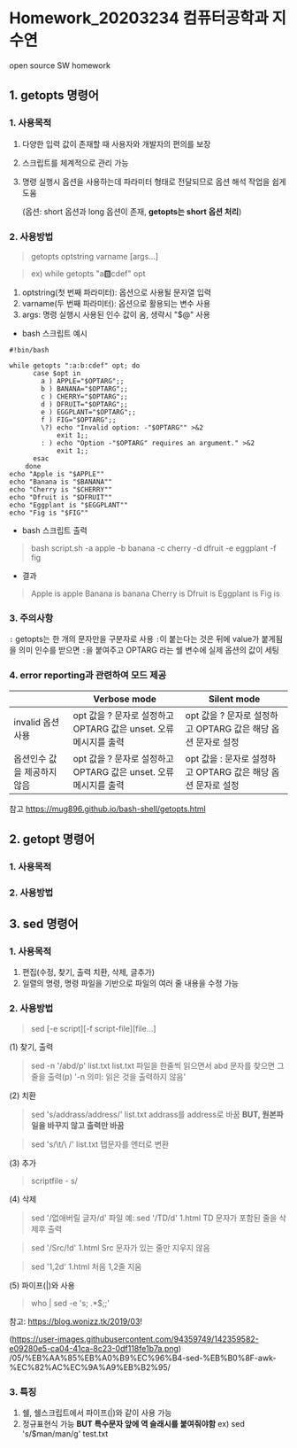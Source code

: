 # Homework_20203234 컴퓨터공학과 지수연
open source SW homework

## 1. getopts 명령어
### 1. 사용목적
  1) 다양한 입력 값이 존재할 때 사용자와 개발자의 편의를 보장
  2) 스크립트를 체계적으로 관리 가능
  3) 명령 실행시 옵션을 사용하는데 파라미터 형태로 전달되므로 옵션 해석 작업을 쉽게 도움
     
     (옵션: short 옵션과 long 옵션이 존재, **getopts는 short 옵션 처리**)
     
     
### 2. 사용방법
> getopts optstring varname [args...]

> ex) while getopts "a:b:cdef" opt
  1) optstring(첫 번째 파라미터): 옵션으로 사용될 문자열 입력
  2) varname(두 번째 파라미터): 옵션으로 활용되는 변수 사용
  3) args: 명령 실행시 사용된 인수 값이 옴, 생략시 "$@" 사용

* bash 스크립트 예시
```
#!bin/bash

while getopts ":a:b:cdef" opt; do
      case $opt in
        a ) APPLE="$OPTARG";;
        b ) BANANA="$OPTARG";;
        c ) CHERRY="$OPTARG";;
        d ) DFRUIT="$OPTARG";;
        e ) EGGPLANT="$OPTARG";;
        f ) FIG="$OPTARG";;
        \?) echo "Invalid option: -"$OPTARG"" >&2
            exit 1;;
        : ) echo "Option -"$OPTARG" requires an argument." >&2
            exit 1;;
      esac
    done
echo "Apple is "$APPLE""
echo "Banana is "$BANANA""
echo "Cherry is "$CHERRY""
echo "Dfruit is "$DFRUIT""
echo "Eggplant is "$EGGPLANT""
echo "Fig is "$FIG""
```

* bash 스크립트 출력
> bash script.sh -a apple -b banana -c cherry -d dfruit -e eggplant -f fig

* 결과
>Apple is apple
Banana is banana
Cherry is 
Dfruit is 
Eggplant is 
Fig is


### 3. 주의사항
`:` getopts는 한 개의 문자만을 구분자로 사용
`:`이 붙는다는 것은 뒤에 value가 붙게됨을 의미
인수를 받으면 `:`을 붙여주고 OPTARG 라는 쉘 변수에 실제 옵션의 값이 세팅


### 4. error reporting과 관련하여 모드 제공
||Verbose mode|Silent mode|
|-----|----------|----------|
|invalid 옵션 사용|opt 값을 ? 문자로 설정하고 OPTARG 값은 unset. 오류 메시지를 출력|	opt 값을 ? 문자로 설정하고 OPTARG 값은 해당 옵션 문자로 설정|
|옵션인수 값을 제공하지 않음|opt 값을 ? 문자로 설정하고 OPTARG 값은 unset. 오류 메시지를 출력|opt 값을 : 문자로 설정하고 OPTARG 값은 해당 옵션 문자로 설정|

참고 https://mug896.github.io/bash-shell/getopts.html



## 2. getopt 명령어
### 1. 사용목적
### 2. 사용방법
> 


## 3. sed 명령어
### 1. 사용목적
  1) 편집(수정, 찾기, 출력 치환, 삭제, 글추가)
  2) 일렬의 명령, 명령 파일을 기반으로 파일의 여러 줄 내용을 수정 가능


### 2. 사용방법
>sed [-e script][-f script-file][file...]

(1) 찾기, 출력
>sed -n '/abd/p' list.txt 
list.txt 파일을 한줄씩 읽으면서 abd 문자를 찾으면 그 줄을 출력(p)
'-n 의미: 읽은 것을 출력하지 않음'

(2) 치환 
>sed 's/addrass/address/' list.txt
addrass를 address로 바꿈 **BUT, 원본파일을 바꾸지 않고 출력만 바꿈**

>sed 's/\t/\ /' list.txt 
탭문자를 엔터로 변환


(3) 추가
>scriptfile - s/

(4) 삭제
>   sed '/없애버릴 글자/d' 파일
예: sed '/TD/d' 1.html
TD 문자가 포함된 줄을 삭제후 출력

> sed '/Src/!d' 1.html
Src 문자가 있는 줄만 지우지 않음

>sed '1,2d' 1.html
처음 1,2줄 지움

(5) 파이프(|)와 사용
> who | sed -e 's; .*$;;'

참고: https://blog.wonizz.tk/2019/03!

(https://user-images.githubusercontent.com/94359749/142359582-e09280e5-ca04-41ca-8c23-0df118fe1b7a.png)
/05/%EB%AA%85%EB%A0%B9%EC%96%B4-sed-%EB%B0%8F-awk-%EC%82%AC%EC%9A%A9%EB%B2%95/


### 3. 특징
  1) 쉘, 쉘스크립트에서 파이프(|)와 같이 사용 가능
  2) 정규표현식 가능 **BUT 특수문자 앞에 역 슬래시를 붙여줘야함**
     ex) sed 's/\$man/man/g' test.txt
